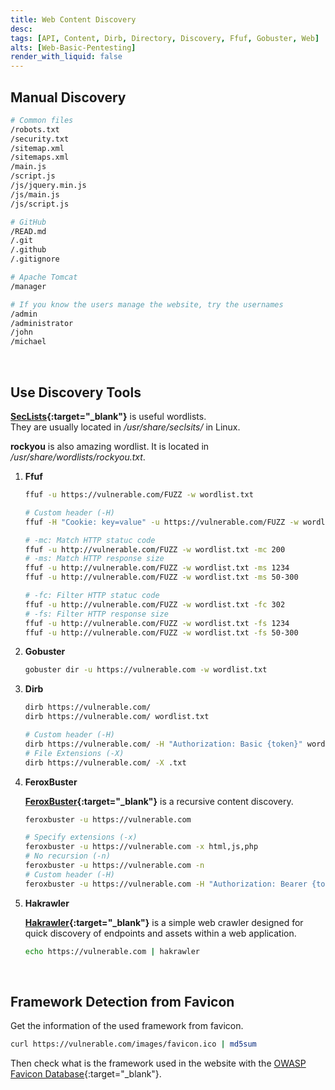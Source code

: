 ```yaml
---
title: Web Content Discovery
desc: 
tags: [API, Content, Dirb, Directory, Discovery, Ffuf, Gobuster, Web]
alts: [Web-Basic-Pentesting]
render_with_liquid: false
---
```


## Manual Discovery

```sh
# Common files
/robots.txt
/security.txt
/sitemap.xml
/sitemaps.xml
/main.js
/script.js
/js/jquery.min.js
/js/main.js
/js/script.js

# GitHub
/READ.md
/.git
/.github
/.gitignore

# Apache Tomcat
/manager

# If you know the users manage the website, try the usernames
/admin
/administrator
/john
/michael
```

<br />

## Use Discovery Tools

**[SecLists](https://github.com/danielmiessler/SecLists){:target="_blank"}** is useful wordlists.  
They are usually located in */usr/share/seclsits/* in Linux.

**rockyou** is also amazing wordlist. It is located in */usr/share/wordlists/rockyou.txt*.  

1. **Ffuf**

    ```sh
    ffuf -u https://vulnerable.com/FUZZ -w wordlist.txt 

    # Custom header (-H)
    ffuf -H "Cookie: key=value" -u https://vulnerable.com/FUZZ -w wordlist.txt 

    # -mc: Match HTTP statuc code
    ffuf -u http://vulnerable.com/FUZZ -w wordlist.txt -mc 200
    # -ms: Match HTTP response size
    ffuf -u http://vulnerable.com/FUZZ -w wordlist.txt -ms 1234
    ffuf -u http://vulnerable.com/FUZZ -w wordlist.txt -ms 50-300

    # -fc: Filter HTTP statuc code
    ffuf -u http://vulnerable.com/FUZZ -w wordlist.txt -fc 302
    # -fs: Filter HTTP response size
    ffuf -u http://vulnerable.com/FUZZ -w wordlist.txt -fs 1234
    ffuf -u http://vulnerable.com/FUZZ -w wordlist.txt -fs 50-300
    ```

2. **Gobuster**

    ```sh
    gobuster dir -u https://vulnerable.com -w wordlist.txt
    ```

3. **Dirb**

    ```sh
    dirb https://vulnerable.com/
    dirb https://vulnerable.com/ wordlist.txt

    # Custom header (-H)
    dirb https://vulnerable.com/ -H "Authorization: Basic {token}" wordlist.txt
    # File Extensions (-X)
    dirb https://vulnerable.com/ -X .txt
    ```

4. **FeroxBuster**

    **[FeroxBuster](https://github.com/epi052/feroxbuster){:target="_blank"}** is a recursive content discovery.

    ```sh
    feroxbuster -u https://vulnerable.com

    # Specify extensions (-x)
    feroxbuster -u https://vulnerable.com -x html,js,php
    # No recursion (-n)
    feroxbuster -u https://vulnerable.com -n
    # Custom header (-H)
    feroxbuster -u https://vulnerable.com -H "Authorization: Bearer {token}"
    ```

5. **Hakrawler**

    **[Hakrawler](https://github.com/hakluke/hakrawler){:target="_blank"}** is a simple web crawler designed for quick discovery of endpoints and assets within a web application.

    ```sh
    echo https://vulnerable.com | hakrawler
    ```

<br />

## Framework Detection from Favicon

Get the information of the used framework from favicon.

```sh
curl https://vulnerable.com/images/favicon.ico | md5sum
```

Then check what is the framework used in the website with the [OWASP Favicon Database](https://wiki.owasp.org/index.php/OWASP_favicon_database){:target="_blank"}.